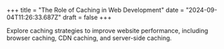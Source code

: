 +++
title = "The Role of Caching in Web Development"
date = "2024-09-04T11:26:33.687Z"
draft = false
+++

Explore caching strategies to improve website performance, including browser caching, CDN caching, and server-side caching.
        